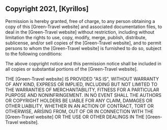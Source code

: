 ## Copyright 2021, [Kyrillos]

Permission is hereby granted, free of charge, to any person obtaining a copy of this [Green-Travel website] and associated documentation files, to deal in the [Green-Travel website] without restriction, including without limitation the rights to use, copy, modify, merge, publish, distribute, sublicense, and/or sell copies of the [Green-Travel website], and to permit persons to whom the [Green-Travel website] is furnished to do so, subject to the following conditions:

The above copyright notice and this permission notice shall be included in all copies or substantial portions of the [Green-Travel website].

THE [Green-Travel website] IS PROVIDED "AS IS", WITHOUT WARRANTY OF ANY KIND, EXPRESS OR IMPLIED, INCLUDING BUT NOT LIMITED TO THE WARRANTIES OF MERCHANTABILITY, FITNESS FOR A PARTICULAR PURPOSE AND NONINFRINGEMENT. IN NO EVENT SHALL THE AUTHORS OR COPYRIGHT HOLDERS BE LIABLE FOR ANY CLAIM, DAMAGES OR OTHER LIABILITY, WHETHER IN AN ACTION OF CONTRACT, TORT OR OTHERWISE, ARISING FROM, OUT OF OR IN CONNECTION WITH THE [Green-Travel website] OR THE USE OR OTHER DEALINGS IN THE [Green-Travel website].

